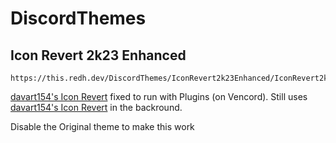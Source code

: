 # DiscordThemes

## Icon Revert 2k23 Enhanced

```
https://this.redh.dev/DiscordThemes/IconRevert2k23Enhanced/IconRevert2k23Enhanced.theme.css
```

[davart154's Icon Revert](https://github.com/davart154/Icon-Revert-2023) fixed to run with Plugins (on Vencord).
Still uses [davart154's Icon Revert](https://github.com/davart154/Icon-Revert-2023) in the backround.

Disable the Original theme to make this work
